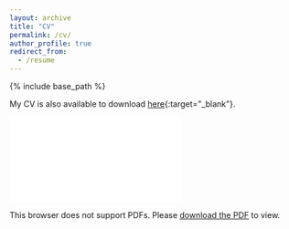 ```yaml
---
layout: archive
title: "CV"
permalink: /cv/
author_profile: true
redirect_from:
  - /resume
---
```


{% include base_path %}

My CV is also available to download [here](../assets/WenqianChen_CV.pdf){:target="_blank"}.

<object data="../assets/WenqianChen_CV.pdf" type="application/pdf" width="700px" height="700px">
    <embed src="../assets/WenqianChen_CV.pdf">
        <p>This browser does not support PDFs. Please <a href="../assets/WenqianChen_CV.pdf">download the PDF</a> to view.</p>
    </embed>
</object>
